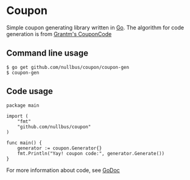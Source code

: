# Coupon
Simple coupon generating library written in [Go](https://golang.org). The algorithm for code generation is from [Grantm's CouponCode](https://github.com/grantm/Algorithm-CouponCode)

## Command line usage
    $ go get github.com/nullbus/coupon/coupon-gen
    $ coupon-gen

## Code usage
```
package main

import (
	"fmt"
	"github.com/nullbus/coupon"
)

func main() {
	generator := coupon.Generator{}
	fmt.Println("Yay! coupon code:", generator.Generate())
}
```

For more information about code, see [GoDoc](https://godoc.org/github.com/nullbus/coupon)

